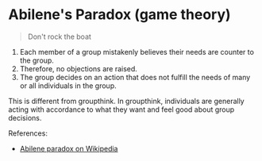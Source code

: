 # Abilene's Paradox (game theory)

> Don't rock the boat

1. Each member of a group mistakenly believes their needs are counter to the group.
2. Therefore, no objections are raised.
3. The group decides on an action that does not fulfill the needs of many or all individuals in the group.

This is different from groupthink. In groupthink, individuals are generally acting with accordance to what they want and feel good about group decisions.

References:

* [Abilene paradox on Wikipedia](https://en.wikipedia.org/wiki/Abilene_paradox)
